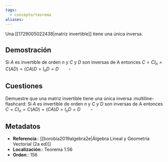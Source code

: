 ```yaml
---
tags:
  - concepto/teorema
aliases:
---
```

Una [[1729005022438|matriz invertible]] tiene una única inversa.

## Demostración
Si $A$ es invertible de orden $n$ y $C$ y $D$ son inversas de A entonces
$C=CI_n=C(AD)=(CA)D=I_nD=D \hspace{2em} \square$

## Cuestiones

Demuestre que una matriz invertible tiene una única inversa
:multiline-flashcard:
Si $A$ es invertible de orden $n$ y $C$ y $D$ son inversas de A entonces
$C=CI_n=C(AD)=(CA)D=I_nD=D \hspace{2em} \square$

## Metadatos
- **Referencia**:: [[borobia2019algebra2e|Álgebra Lineal y Geometría Vectorial (2a ed)]]
- **Localización**:: Teorema 1.56
- **Orden**:: 156
